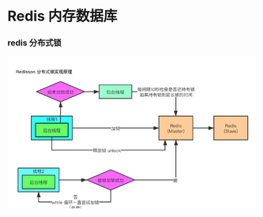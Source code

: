 # Redis 内存数据库

### redis 分布式锁

<img src="../../../images/interview/spring/redisson-lock.png" alt="avatar" />

